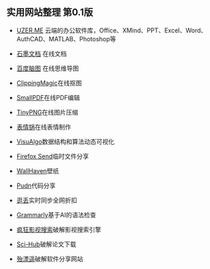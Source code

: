    ## 实用网站整理 第0.1版

- [UZER.ME](https://uzer.me/) 云端的办公软件库，Office、XMind、PPT、Excel、Word、AuthCAD、MATLAB、Photoshop等
		 
- [石墨文档](https://shimo.im) 在线文档
		
- [百度脑图](http://naotu.baidu.com/) 在线思维导图
		 
- [ClippingMagic](https://clippingmagic.com/)在线抠图
 	
- [SmallPDF](https://smallpdf.com/cn)在线PDF编辑
 		
- [TinyPNG](https://tinypng.com/)在线图片压缩
  		
- [表情锅](https://app.xuty.tk/static/app/index.html)在线表情制作
	
- [VisuAlgo](https://visualgo.net/zh)数据结构和算法动态可视化

- [Firefox Send](https://send.firefox.com/)临时文件分享

- [WallHaven](https://alpha.wallhaven.cc/)壁纸

- [Pudn](http://www.pudn.com/)代码分享

- [逛丢](https://guangdiu.com/)实时同步全网折扣

- [Grammarly](https://www.grammarly.com/)基于AI的语法检查

- [疯狂影视搜索](http://ifkdy.com/)破解影视搜索引擎

- [Sci-Hub](http://sci-hub.tw/)破解论文下载

- [殆漂遥](https://www.laomoit.com/)破解软件分享网站
